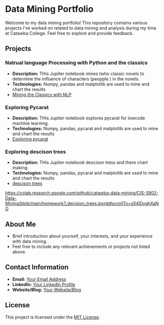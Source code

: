 # Data Mining Portfolio

Welcome to my data mining portfolio! This repository contains various projects I've worked on related to data mining and analysis during my time at Catawba College. Feel free to explore and provide feedback.

## Projects

### Natrual language Processing with Python and the classics
- **Description:** THis Jupiter notebook mines twho classic novels to determine the influence of characters (peopple ) in the novels.
- **Technologies:** Numpy, pandas and matplotlib are used to mine and chart the results
- <a href="https://githubtocolab.com/jacobscannell47/Data-Mining/blob/main/Chapter_1_HW%20(1).ipynb"> Mining the Classics with NLP</a>

### Exploring Pycarat
- **Description:** THis Jupiter notebook explores pycarat for lowcode machine learning. 
- **Technologies:** Numpy, pandas, pycarat and matplotlib are used to mine and chart the results
- <a href="https://colab.research.google.com/github/jacobscannell47/Data-Mining/blob/main/pycaret_multiclass_classification%20%281%29.ipynb"> Exploring pycarat</a>



### Exploring descison trees
- **Description:** THis Jupiter notebook descison tress and there chart making. 
- **Technologies:** Numpy, pandas, pycarat and matplotlib are used to mine and chart the results
- <a href="https://colab.research.google.com/github/catawba-data-mining/CIS-3902-Data-Mining/blob/main/homework7_decision_trees.ipynb#scrollTo=g54lDxghXaNO"> descison trees</a>



https://colab.research.google.com/github/catawba-data-mining/CIS-3902-Data-Mining/blob/main/homework7_decision_trees.ipynb#scrollTo=g54lDxghXaNO
## About Me
- Brief introduction about yourself, your interests, and your experience with data mining.
- Feel free to include any relevant achievements or projects not listed above.

## Contact Information
- **Email:** [Your Email Address](mailto:youremail@example.com)
- **LinkedIn:** [Your LinkedIn Profile](https://www.linkedin.com/in/yourprofile)
- **Website/Blog:** [Your Website/Blog](https://yourwebsite.com)

## License
This project is licensed under the [MIT License](LICENSE).
